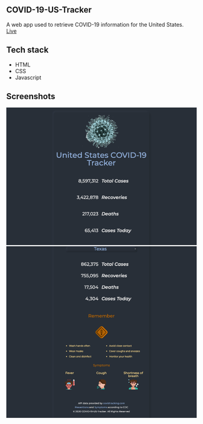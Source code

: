 ## COVID-19-US-Tracker
A web app used to retrieve COVID-19 information for the United States.
<br /> [Live](https://covid-19-us-tracker.netlify.app)


## Tech stack
* HTML
* CSS
* Javascript  


## Screenshots
<img src="https://github.com/DMC09/COVID19-US-Tracker/blob/master/assets/img/Screenshot_1.png" alt="Main US Stats" width="600"/>
<img src="https://github.com/DMC09/COVID19-US-Tracker/blob/master/assets/img/Screenshot_2.png" alt="Main US Stats" width="600"/>
